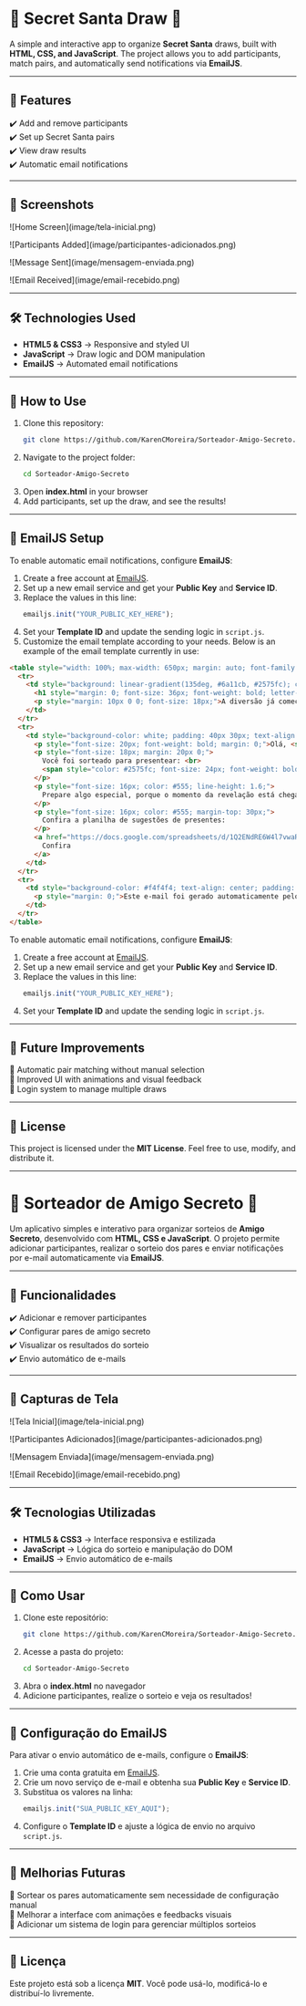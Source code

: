 # 🎁 Secret Santa Draw 🎁

A simple and interactive app to organize **Secret Santa** draws, built with **HTML, CSS, and JavaScript**. The project allows you to add participants, match pairs, and automatically send notifications via **EmailJS**.

---

## 🚀 Features

✔️ Add and remove participants\
✔️ Set up Secret Santa pairs\
✔️ View draw results\
✔️ Automatic email notifications

---

## 📸 Screenshots



![Home Screen]\(image/tela-inicial.png)



![Participants Added]\(image/participantes-adicionados.png)



![Message Sent]\(image/mensagem-enviada.png)



![Email Received]\(image/email-recebido.png)



---

## 🛠️ Technologies Used

- **HTML5 & CSS3** → Responsive and styled UI
- **JavaScript** → Draw logic and DOM manipulation
- **EmailJS** → Automated email notifications

---

## 🎯 How to Use

1. Clone this repository:
   ```sh
   git clone https://github.com/KarenCMoreira/Sorteador-Amigo-Secreto.git
   ```
2. Navigate to the project folder:
   ```sh
   cd Sorteador-Amigo-Secreto
   ```
3. Open **index.html** in your browser
4. Add participants, set up the draw, and see the results!

---

## 📩 EmailJS Setup

To enable automatic email notifications, configure **EmailJS**:

1. Create a free account at [EmailJS](https://www.emailjs.com/).
2. Set up a new email service and get your **Public Key** and **Service ID**.
3. Replace the values in this line:
   ```js
   emailjs.init("YOUR_PUBLIC_KEY_HERE");
   ```
4. Set your **Template ID** and update the sending logic in `script.js`.
5. Customize the email template according to your needs. Below is an example of the email template currently in use:

```html
<table style="width: 100%; max-width: 650px; margin: auto; font-family: 'Arial', sans-serif; background-color: #f9f9f9; border-radius: 12px; overflow: hidden; box-shadow: 0 4px 15px rgba(0, 0, 0, 0.2);">
  <tr>
    <td style="background: linear-gradient(135deg, #6a11cb, #2575fc); color: white; text-align: center; padding: 40px 20px;">
      <h1 style="margin: 0; font-size: 36px; font-weight: bold; letter-spacing: 1px;">🎁 Amigo Secreto 🎁</h1>
      <p style="margin: 10px 0 0; font-size: 18px;">A diversão já começou!</p>
    </td>
  </tr>
  <tr>
    <td style="background-color: white; padding: 40px 30px; text-align: center; color: #333;">
      <p style="font-size: 20px; font-weight: bold; margin: 0;">Olá, <span style="color: #6a11cb;">{{to_name}}</span>!</p>
      <p style="font-size: 18px; margin: 20px 0;">
        Você foi sorteado para presentear: <br>
        <span style="color: #2575fc; font-size: 24px; font-weight: bold;">{{pair_name}}</span>
      </p>
      <p style="font-size: 16px; color: #555; line-height: 1.6;">
        Prepare algo especial, porque o momento da revelação está chegando. 🎉
      </p>
      <p style="font-size: 16px; color: #555; margin-top: 30px;">
        Confira a planilha de sugestões de presentes:
      </p>
      <a href="https://docs.google.com/spreadsheets/d/1Q2ENdRE6W4l7vwaREPUSrlgydRsyOolFENRYYXy9Jw4/edit?usp=sharing" target="_blank" style="display: inline-block; margin-top: 10px; padding: 12px 30px; font-size: 18px; color: white; background: linear-gradient(135deg, #6a11cb, #2575fc); text-decoration: none; border-radius: 8px; box-shadow: 0 4px 10px rgba(0, 0, 0, 0.2);">
        Confira
      </a>
    </td>
  </tr>
  <tr>
    <td style="background-color: #f4f4f4; text-align: center; padding: 20px; color: #777; font-size: 14px;">
      <p style="margin: 0;">Este e-mail foi gerado automaticamente pelo sistema de sorteio de Amigo Secreto.</p>
    </td>
  </tr>
</table>
```

To enable automatic email notifications, configure **EmailJS**:

1. Create a free account at [EmailJS](https://www.emailjs.com/).
2. Set up a new email service and get your **Public Key** and **Service ID**.
3. Replace the values in this line:
   ```js
   emailjs.init("YOUR_PUBLIC_KEY_HERE");
   ```
4. Set your **Template ID** and update the sending logic in `script.js`.

---

## 📝 Future Improvements

🔹 Automatic pair matching without manual selection\
🔹 Improved UI with animations and visual feedback\
🔹 Login system to manage multiple draws

---

## 📄 License

This project is licensed under the **MIT License**. Feel free to use, modify, and distribute it.

---

# 🎁 Sorteador de Amigo Secreto 🎁

Um aplicativo simples e interativo para organizar sorteios de **Amigo Secreto**, desenvolvido com **HTML, CSS e JavaScript**. O projeto permite adicionar participantes, realizar o sorteio dos pares e enviar notificações por e-mail automaticamente via **EmailJS**.

---

## 🚀 Funcionalidades

✔️ Adicionar e remover participantes\
✔️ Configurar pares de amigo secreto\
✔️ Visualizar os resultados do sorteio\
✔️ Envio automático de e-mails

---

## 📸 Capturas de Tela



![Tela Inicial]\(image/tela-inicial.png)



![Participantes Adicionados]\(image/participantes-adicionados.png)



![Mensagem Enviada]\(image/mensagem-enviada.png)



![Email Recebido]\(image/email-recebido.png)



---

## 🛠️ Tecnologias Utilizadas

- **HTML5 & CSS3** → Interface responsiva e estilizada
- **JavaScript** → Lógica do sorteio e manipulação do DOM
- **EmailJS** → Envio automático de e-mails

---

## 🎯 Como Usar

1. Clone este repositório:
   ```sh
   git clone https://github.com/KarenCMoreira/Sorteador-Amigo-Secreto.git
   ```
2. Acesse a pasta do projeto:
   ```sh
   cd Sorteador-Amigo-Secreto
   ```
3. Abra o **index.html** no navegador
4. Adicione participantes, realize o sorteio e veja os resultados!

---

## 📩 Configuração do EmailJS

Para ativar o envio automático de e-mails, configure o **EmailJS**:

1. Crie uma conta gratuita em [EmailJS](https://www.emailjs.com/).
2. Crie um novo serviço de e-mail e obtenha sua **Public Key** e **Service ID**.
3. Substitua os valores na linha:
   ```js
   emailjs.init("SUA_PUBLIC_KEY_AQUI");
   ```
4. Configure o **Template ID** e ajuste a lógica de envio no arquivo `script.js`.

---

## 📝 Melhorias Futuras

🔹 Sortear os pares automaticamente sem necessidade de configuração manual\
🔹 Melhorar a interface com animações e feedbacks visuais\
🔹 Adicionar um sistema de login para gerenciar múltiplos sorteios

---

## 📄 Licença

Este projeto está sob a licença **MIT**. Você pode usá-lo, modificá-lo e distribuí-lo livremente.

